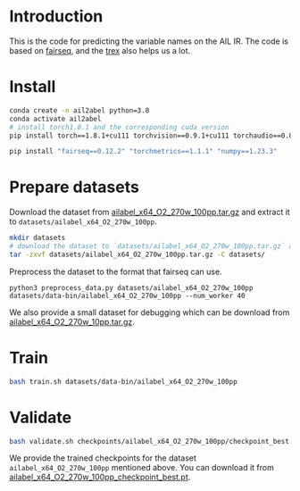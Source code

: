 # Introduction

This is the code for predicting the variable names on the AIL IR. The code is based on [fairseq](https://github.com/facebookresearch/fairseq), and the [trex](https://github.com/CUMLSec/trex) also helps us a lot.

# Install

```bash
conda create -n ail2abel python=3.8
conda activate ail2abel
# install torch1.8.1 and the corresponding cuda version
pip install torch==1.8.1+cu111 torchvision==0.9.1+cu111 torchaudio==0.8.1 -f https://download.pytorch.org/whl/torch_stable.html

pip install "fairseq==0.12.2" "torchmetrics==1.1.1" "numpy==1.23.3"
```

# Prepare datasets

Download the dataset from [ailabel_x64_O2_270w_100pp.tar.gz](https://drive.google.com/file/d/1MUrmRRvykx-jSCQLAqrvOAPXn3Nvproe/view?usp=sharing) and extract it to `datasets/ailabel_x64_O2_270w_100pp`.

```bash
mkdir datasets
# download the dataset to `datasets/ailabel_x64_O2_270w_100pp.tar.gz` and extract it
tar -zxvf datasets/ailabel_x64_O2_270w_100pp.tar.gz -C datasets/
```

Preprocess the dataset to the format that fairseq can use.
```bashe
python3 preprocess_data.py datasets/ailabel_x64_O2_270w_100pp datasets/data-bin/ailabel_x64_O2_270w_100pp --num_worker 40
```

We also provide a small dataset for debugging which can be download from [ailabel_x64_O2_270w_10pp.tar.gz](https://drive.google.com/file/d/1CI-Tg3Tv0P_OejRX3oqPtlCxt26nFhoE/view?usp=sharing).


# Train

```bash
bash train.sh datasets/data-bin/ailabel_x64_O2_270w_100pp
```

# Validate

```bash
bash validate.sh checkpoints/ailabel_x64_O2_270w_100pp/checkpoint_best.pt datasets/data-bin/ailabel_x64_O2_270w_100pp
```

We provide the trained checkpoints for the dataset `ailabel_x64_O2_270w_100pp` mentioned above. You can download it from [ailabel_x64_O2_270w_100pp_checkpoint_best.pt](https://drive.google.com/file/d/1UUa1l_EOvajgh9hzzt-UdnO0SedZnNds/view?usp=sharing).
